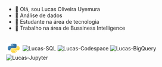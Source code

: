 - 👋 Olá, sou Lucas Oliveira Uyemura
- 👀 Análise de dados
- 🌱 Estudante na área de tecnologia
- 💞️ Trabalho na área de Bussiness Intelligence

<div style="display: inline_block"><br>
  <img align="center" alt="Lucas-Python" height="30" width="40" src="https://raw.githubusercontent.com/devicons/devicon/master/icons/python/python-original.svg">
  <img align="center" alt="Lucas-SQL" height="30" width="40" src="https://cdn.jsdelivr.net/gh/devicons/devicon@latest/icons/azuresqldatabase/azuresqldatabase-original.svg">
  <img align="center" alt="Lucas-Codespace" height="30" width="40" src="https://cdn.jsdelivr.net/gh/devicons/devicon@latest/icons/githubcodespaces/githubcodespaces-original.svg">
  <img align="center" alt="Lucas-BigQuery" height="30" width="40" src="https://cdn.jsdelivr.net/gh/devicons/devicon@latest/icons/googlecloud/googlecloud-original.svg">
  <img align="center" alt="Lucas-Jupyter" height="30" width="40" src="https://cdn.jsdelivr.net/gh/devicons/devicon@latest/icons/jupyter/jupyter-original-wordmark.svg">
  
  
</div>



